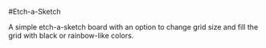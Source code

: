 #Etch-a-Sketch

A simple etch-a-sketch board with an option to change grid size and fill the grid with black or rainbow-like colors.
